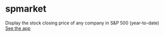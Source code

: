 # spmarket
Display the stock closing price of any company in S&P 500 (year-to-date)
[See the app](https://share.streamlit.io/3jcn/spmarket/main/sp_main.py)

